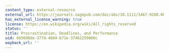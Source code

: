 ```yaml
---
content_type: external-resource
external_url: https://journals.sagepub.com/doi/abs/10.1111/1467-9280.00441
has_external_license_warning: true
license: https://en.wikipedia.org/wiki/All_rights_reserved
status: ''
title: Procrastination, Deadlines, and Performance
uid: 6b5608de-377d-4604-b71e-37462259b66c
wayback_url: ''
---
```

